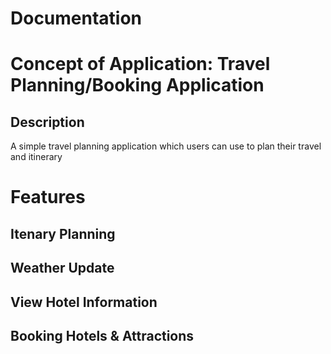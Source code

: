 # Documentation

<h1> Concept of Application: Travel Planning/Booking Application </h1>

<h2> Description </h2>
<p> A simple travel planning application which users can use to plan their travel and itinerary </p>

<h1> Features </h1>

<h2> Itenary Planning </h2>
<h2> Weather Update </h2>
<h2> View Hotel Information </h2>
<h2> Booking Hotels & Attractions </h2>
